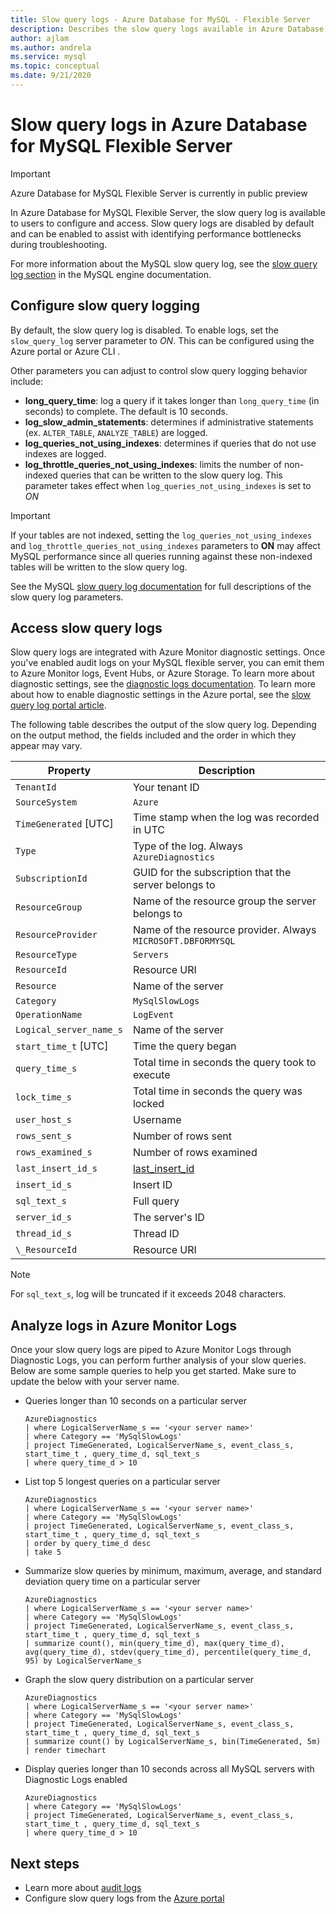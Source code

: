 ```yaml
---
title: Slow query logs - Azure Database for MySQL - Flexible Server
description: Describes the slow query logs available in Azure Database for MySQL Flexible Server.
author: ajlam
ms.author: andrela
ms.service: mysql
ms.topic: conceptual
ms.date: 9/21/2020
---
```

# Slow query logs in Azure Database for MySQL Flexible Server

> [!IMPORTANT] 
> Azure Database for MySQL Flexible Server is currently in public preview

In Azure Database for MySQL Flexible Server, the slow query log is available to users to configure and access. Slow query logs are disabled by default and can be enabled to assist with identifying performance bottlenecks during troubleshooting.

For more information about the MySQL slow query log, see the [slow query log section](https://dev.mysql.com/doc/refman/5.7/en/slow-query-log.html) in the MySQL engine documentation.

## Configure slow query logging 
By default, the slow query log is disabled. To enable logs, set the `slow_query_log` server parameter to *ON*. This can be configured using the Azure portal or Azure CLI <!-- add link to server parameter-->. 

Other parameters you can adjust to control slow query logging behavior include:

- **long_query_time**: log a query if it takes longer than `long_query_time` (in seconds) to complete. The default is 10 seconds.
- **log_slow_admin_statements**: determines if administrative statements (ex. `ALTER_TABLE`, `ANALYZE_TABLE`) are logged.
- **log_queries_not_using_indexes**: determines if queries that do not use indexes are logged.
- **log_throttle_queries_not_using_indexes**: limits the number of non-indexed queries that can be written to the slow query log. This parameter takes effect when `log_queries_not_using_indexes` is set to *ON*

> [!IMPORTANT]
> If your tables are not indexed, setting the `log_queries_not_using_indexes` and `log_throttle_queries_not_using_indexes` parameters to **ON** may affect MySQL performance since all queries running against these non-indexed tables will be written to the slow query log.

See the MySQL [slow query log documentation](https://dev.mysql.com/doc/refman/5.7/en/slow-query-log.html) for full descriptions of the slow query log parameters.

## Access slow query logs

Slow query logs are integrated with Azure Monitor diagnostic settings. Once you've enabled audit logs on your MySQL flexible server, you can emit them to Azure Monitor logs, Event Hubs, or Azure Storage. To learn more about diagnostic settings, see the [diagnostic logs documentation](../../azure-monitor/platform/platform-logs-overview.md). To learn more about how to enable diagnostic settings in the Azure portal, see the [slow query log portal article](how-to-configure-slow-query-logs-portal.md#set-up-diagnostics).

The following table describes the output of the slow query log. Depending on the output method, the fields included and the order in which they appear may vary.

| **Property** | **Description** |
|---|---|
| `TenantId` | Your tenant ID |
| `SourceSystem` | `Azure` |
| `TimeGenerated` [UTC] | Time stamp when the log was recorded in UTC |
| `Type` | Type of the log. Always `AzureDiagnostics` |
| `SubscriptionId` | GUID for the subscription that the server belongs to |
| `ResourceGroup` | Name of the resource group the server belongs to |
| `ResourceProvider` | Name of the resource provider. Always `MICROSOFT.DBFORMYSQL` |
| `ResourceType` | `Servers` |
| `ResourceId` | Resource URI |
| `Resource` | Name of the server |
| `Category` | `MySqlSlowLogs` |
| `OperationName` | `LogEvent` |
| `Logical_server_name_s` | Name of the server |
| `start_time_t` [UTC] | Time the query began |
| `query_time_s` | Total time in seconds the query took to execute |
| `lock_time_s` | Total time in seconds the query was locked |
| `user_host_s` | Username |
| `rows_sent_s` | Number of rows sent |
| `rows_examined_s` | Number of rows examined |
| `last_insert_id_s` | [last_insert_id](https://dev.mysql.com/doc/refman/5.7/en/information-functions.html#function_last-insert-id) |
| `insert_id_s` | Insert ID |
| `sql_text_s` | Full query |
| `server_id_s` | The server's ID |
| `thread_id_s` | Thread ID |
| `\_ResourceId` | Resource URI |

> [!Note]
> For `sql_text_s`, log will be truncated if it exceeds 2048 characters.

## Analyze logs in Azure Monitor Logs

Once your slow query logs are piped to Azure Monitor Logs through Diagnostic Logs, you can perform further analysis of your slow queries. Below are some sample queries to help you get started. Make sure to update the below with your server name.

- Queries longer than 10 seconds on a particular server

    ```Kusto
    AzureDiagnostics
    | where LogicalServerName_s == '<your server name>'
    | where Category == 'MySqlSlowLogs'
    | project TimeGenerated, LogicalServerName_s, event_class_s, start_time_t , query_time_d, sql_text_s 
    | where query_time_d > 10
    ```

- List top 5 longest queries on a particular server

    ```Kusto
    AzureDiagnostics
    | where LogicalServerName_s == '<your server name>'
    | where Category == 'MySqlSlowLogs'
    | project TimeGenerated, LogicalServerName_s, event_class_s, start_time_t , query_time_d, sql_text_s 
    | order by query_time_d desc
    | take 5
    ```

- Summarize slow queries by minimum, maximum, average, and standard deviation query time on a particular server

    ```Kusto
    AzureDiagnostics
    | where LogicalServerName_s == '<your server name>'
    | where Category == 'MySqlSlowLogs'
    | project TimeGenerated, LogicalServerName_s, event_class_s, start_time_t , query_time_d, sql_text_s 
    | summarize count(), min(query_time_d), max(query_time_d), avg(query_time_d), stdev(query_time_d), percentile(query_time_d, 95) by LogicalServerName_s
    ```

- Graph the slow query distribution on a particular server

    ```Kusto
    AzureDiagnostics
    | where LogicalServerName_s == '<your server name>'
    | where Category == 'MySqlSlowLogs'
    | project TimeGenerated, LogicalServerName_s, event_class_s, start_time_t , query_time_d, sql_text_s 
    | summarize count() by LogicalServerName_s, bin(TimeGenerated, 5m)
    | render timechart
    ```

- Display queries longer than 10 seconds across all MySQL servers with Diagnostic Logs enabled

    ```Kusto
    AzureDiagnostics
    | where Category == 'MySqlSlowLogs'
    | project TimeGenerated, LogicalServerName_s, event_class_s, start_time_t , query_time_d, sql_text_s 
    | where query_time_d > 10
    ```    
    
## Next steps
- Learn more about [audit logs](concepts-audit-logs.md)
- Configure slow query logs from the [Azure portal](how-to-configure-slow-query-logs-portal.md)
<!-- - [How to configure slow query logs from the Azure CLI](howto-configure-server-logs-in-cli.md). -->